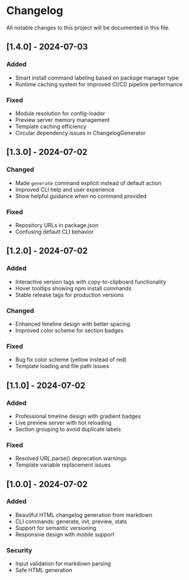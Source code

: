 # Changelog

All notable changes to this project will be documented in this file.

## [1.4.0] - 2024-07-03

### Added
- Smart install command labeling based on package manager type
- Runtime caching system for improved CI/CD pipeline performance

### Fixed
- Module resolution for config-loader
- Preview server memory management
- Template caching efficiency
- Circular dependency issues in ChangelogGenerator

## [1.3.0] - 2024-07-02

### Changed
- Made `generate` command explicit instead of default action
- Improved CLI help and user experience
- Show helpful guidance when no command provided

### Fixed
- Repository URLs in package.json
- Confusing default CLI behavior

## [1.2.0] - 2024-07-02

### Added
- Interactive version tags with copy-to-clipboard functionality
- Hover tooltips showing npm install commands
- Stable release tags for production versions

### Changed
- Enhanced timeline design with better spacing
- Improved color scheme for section badges

### Fixed
- Bug fix color scheme (yellow instead of red)
- Template loading and file path issues

## [1.1.0] - 2024-07-02

### Added
- Professional timeline design with gradient badges
- Live preview server with hot reloading
- Section grouping to avoid duplicate labels

### Fixed
- Resolved URL.parse() deprecation warnings
- Template variable replacement issues

## [1.0.0] - 2024-07-02

### Added
- Beautiful HTML changelog generation from markdown
- CLI commands: generate, init, preview, stats
- Support for semantic versioning
- Responsive design with mobile support

### Security
- Input validation for markdown parsing
- Safe HTML generation

